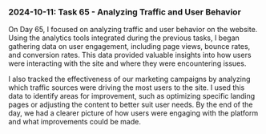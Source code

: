 ### 2024-10-11: Task 65 - Analyzing Traffic and User Behavior

On Day 65, I focused on analyzing traffic and user behavior on the website. Using the analytics tools integrated during the previous tasks, I began gathering data on user engagement, including page views, bounce rates, and conversion rates. This data provided valuable insights into how users were interacting with the site and where they were encountering issues.

I also tracked the effectiveness of our marketing campaigns by analyzing which traffic sources were driving the most users to the site. I used this data to identify areas for improvement, such as optimizing specific landing pages or adjusting the content to better suit user needs. By the end of the day, we had a clearer picture of how users were engaging with the platform and what improvements could be made.